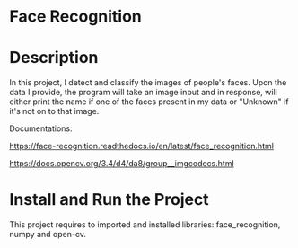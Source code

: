 # Face Recognition


# Description
In this project, I detect and classify the images of people's faces. Upon the data I provide, the program will take an image input and in response, will either print the name if one of the faces present in my data or "Unknown" if it's not on to that image.

Documentations:

https://face-recognition.readthedocs.io/en/latest/face_recognition.html

https://docs.opencv.org/3.4/d4/da8/group__imgcodecs.html

# Install and Run the Project
This project requires to imported and installed libraries: face_recognition, numpy and open-cv.
